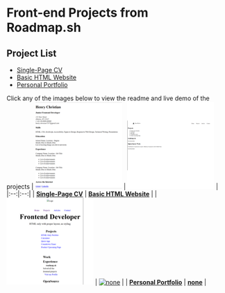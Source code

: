 #   Front-end Projects from Roadmap.sh

##  Project List
- [Single-Page CV](https://roadmap.sh/projects/single-page-cv)
- [Basic HTML Website](https://roadmap.sh/projects/basic-html-website)
- [Personal Portfolio](https://roadmap.sh/projects/portfolio-website)


Click any of the images below to view the readme and live demo of the projects
| [![Single-Page CV](https://github.com/chukynya/roadmap.sh-frontend-solution/blob/main/assets/images/Single-Page%20CV.png)](https://github.com/chukynya/roadmap.sh-frontend-solution/blob/main/front-end-projects/single-page-cv/index.html) | [![Basic HTML Website](https://github.com/chukynya/roadmap.sh-frontend-solution/blob/main/assets/images/Basic%20HTML%20Website.png)](https://github.com/chukynya/roadmap.sh-frontend-solution/tree/main/front-end-projects/basic-html-website) |
|:--:|:--:|
| **[Single-Page CV](https://github.com/chukynya/roadmap.sh-frontend-solution/blob/main/front-end-projects/single-page-cv/index.html)** | **[Basic HTML Website](https://github.com/chukynya/roadmap.sh-frontend-solution/tree/main/front-end-projects/basic-html-website)** |
| [![Personal Portfolio](https://github.com/chukynya/roadmap.sh-frontend-solution/blob/main/assets/images/personal-portofolio.png)](https://github.com/chukynya/roadmap.sh-frontend-solution/tree/main/front-end-projects/personal-portfolio) | [![none]()](https://github.com/chukynya/roadmap.sh-frontend-solution) |
| **[Personal Portfolio](https://github.com/chukynya/roadmap.sh-frontend-solution/tree/main/front-end-projects/personal-portfolio)** | **[none](https://github.com/chukynya/roadmap.sh-frontend-solution)** |
